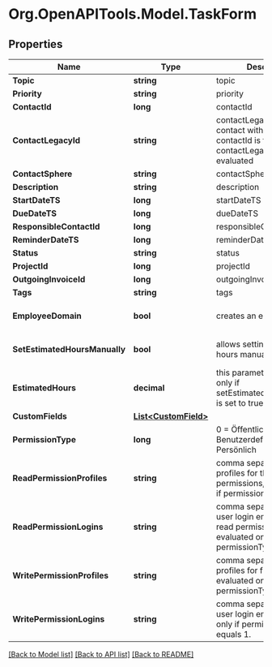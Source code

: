 
# Org.OpenAPITools.Model.TaskForm

## Properties

Name | Type | Description | Notes
------------ | ------------- | ------------- | -------------
**Topic** | **string** | topic | 
**Priority** | **string** | priority | [optional] 
**ContactId** | **long** | contactId | [optional] 
**ContactLegacyId** | **string** | contactLegacyId, if a contact with the given contactId is found, contactLegacyId is not evaluated | [optional] 
**ContactSphere** | **string** | contactSphere | [optional] 
**Description** | **string** | description | [optional] 
**StartDateTS** | **long** | startDateTS | [optional] 
**DueDateTS** | **long** | dueDateTS | [optional] 
**ResponsibleContactId** | **long** | responsibleContactId | [optional] 
**ReminderDateTS** | **long** | reminderDateTS | [optional] 
**Status** | **string** | status | [optional] 
**ProjectId** | **long** | projectId | [optional] 
**OutgoingInvoiceId** | **long** | outgoingInvoiceId | [optional] 
**Tags** | **string** | tags | [optional] 
**EmployeeDomain** | **bool** | creates an employee task | [optional] [default to false]
**SetEstimatedHoursManually** | **bool** | allows setting estimated hours manually | [optional] [default to false]
**EstimatedHours** | **decimal** | this parameter is evaluated only if setEstimatedHoursManually is set to true | [optional] 
**CustomFields** | [**List&lt;CustomField&gt;**](CustomField.md) |  | [optional] 
**PermissionType** | **long** | 0 &#x3D; Öffentlich, 1 &#x3D; Benutzerdefiniert, 2 &#x3D; Persönlich | [optional] 
**ReadPermissionProfiles** | **string** | comma separated list of profiles for the read permissions, evaluated only if permissionType equals 1. | [optional] 
**ReadPermissionLogins** | **string** | comma separated list of user login emails for the read permissions, evaluated only if permissionType equals 1. | [optional] 
**WritePermissionProfiles** | **string** | comma separated list of profiles for full access, evaluated only if permissionType equals 1. | [optional] 
**WritePermissionLogins** | **string** | comma separated list of user login emails, evaluated only if permissionType equals 1. | [optional] 

[[Back to Model list]](../README.md#documentation-for-models)
[[Back to API list]](../README.md#documentation-for-api-endpoints)
[[Back to README]](../README.md)

